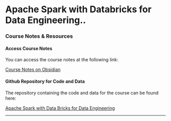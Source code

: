 # Apache Spark with Databricks for Data Engineering..

### Course Notes & Resources

#### Access Course Notes
You can access the course notes at the following link:

[Course Notes on Obsidian](https://publish.obsidian.md/datavidhya/)

#### Github Repository for Code and Data
The repository containing the code and data for the course can be found here:

[Apache Spark with Data Bricks for Data Engineering](https://github.com/darshilparmar/apache-spark-with-data-bricks-for-data-engineering)

---


